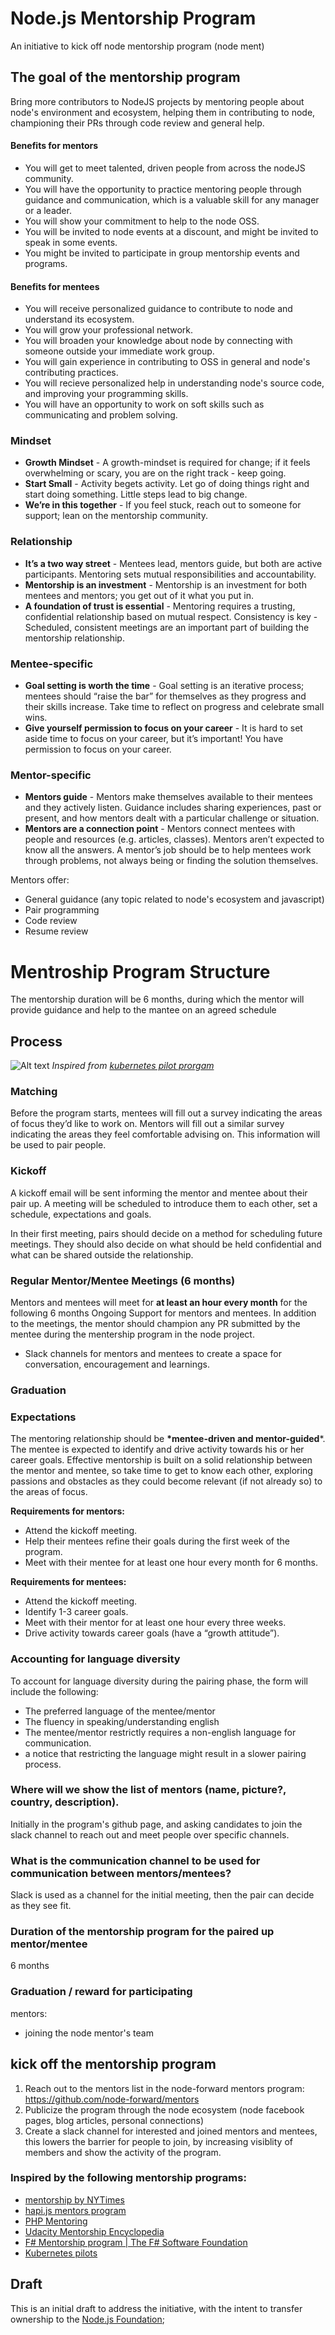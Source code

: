 # Node.js Mentorship Program

An initiative to kick off node mentorship program (node ment)

## The goal of the mentorship program

Bring more contributors to NodeJS projects by mentoring people about node's environment and ecosystem, helping them in contributing to node, championing their PRs through code review and general help.

#### Benefits for mentors

- You will get to meet talented, driven people from across the nodeJS community.
- You will have the opportunity to practice mentoring people through guidance and communication, which is a valuable skill for any manager or a leader.
- You will show your commitment to help to the node OSS.
- You will be invited to node events at a discount, and might be invited to speak in some events.
- You might be invited to participate in group mentorship events and programs.


#### Benefits for mentees

- You will receive personalized guidance to contribute to node and understand its ecosystem.
- You will grow your professional network.
- You will broaden your knowledge about node by connecting with someone outside your immediate work group.
- You will gain experience in contributing to OSS in general and node's contributing practices.
- You will recieve personalized help in understanding node's source code, and improving your programming skills.
- You will have an opportunity to work on soft skills such as communicating and problem solving.



### Mindset

- **Growth Mindset** - A growth-mindset is required for change; if it feels overwhelming or scary, you are on the right track - keep going.
- **Start Small** - Activity begets activity. Let go of doing things right and start doing something. Little steps lead to big change.
- **We’re in this together** - If you feel stuck, reach out to someone for support; lean on the mentorship community.

### Relationship

- **It’s a two way street** - Mentees lead, mentors guide, but both are active participants. Mentoring sets mutual responsibilities and accountability.
- **Mentorship is an investment** - Mentorship is an investment for both mentees and mentors; you get out of it what you put in.
- **A foundation of trust is essential** - Mentoring requires a trusting, confidential relationship based on mutual respect. Consistency is key - Scheduled, consistent meetings are an important part of building the mentorship relationship.

### Mentee-specific

- **Goal setting is worth the time** - Goal setting is an iterative process; mentees should “raise the bar” for themselves as they progress and their skills increase. Take time to reflect on progress and celebrate small wins.
- **Give yourself permission to focus on your career** - It is hard to set aside time to focus on your career, but it’s important! You have permission to focus on your career.

### Mentor-specific

- **Mentors guide** - Mentors make themselves available to their mentees and they actively listen. Guidance includes sharing experiences, past or present, and how mentors dealt with a particular challenge or situation.
- **Mentors are a connection point** - Mentors connect mentees with people and resources (e.g. articles, classes). Mentors aren’t expected to know all the answers. A mentor’s job should be to help mentees work through problems, not always being or finding the solution themselves.

Mentors offer:
- General guidance (any topic related to node's ecosystem and javascript)
- Pair programming
- Code review
- Resume review


# Mentroship Program Structure

The mentorship duration will be 6 months, during which the mentor will provide guidance and help to the mantee on an agreed schedule
## Process

![Alt text](/proposed_structure.png?raw=true "Proposed Mentorship Program Structure")
_*Inspired from [kubernetes pilot prorgam](https://docs.google.com/presentation/d/1bRjDEPEn3autWzaEFirbLfHagbZV04Q9kTCalYmnnXw/edit#slide=id.g2900d0522b_0_76)*_



### Matching

Before the program starts, mentees will fill out a survey indicating the areas of focus they’d like to work on. Mentors will fill out a similar survey indicating the areas they feel comfortable advising on. This information will be used to pair people.


### Kickoff

A kickoff email will be sent informing the mentor and mentee about their pair up. A meeting will be scheduled to introduce them to each other, set a schedule, expectations and goals.

In their first meeting, pairs should decide on a method for scheduling future meetings. They should also decide on what should be held confidential and what can be shared outside the relationship.


### Regular Mentor/Mentee Meetings (6 months)

Mentors and mentees will meet for **at least an hour every month** for the following 6 months 
Ongoing Support for mentors and mentees. In addition to the meetings, the mentor should champion any PR submitted by the mentee during the mentership program in the node project.

- Slack channels for mentors and mentees to create a space for conversation, encouragement and learnings.


### Graduation


### Expectations

The mentoring relationship should be **\*mentee-driven and mentor-guided***. The mentee is expected to identify and drive activity towards his or her career goals. Effective mentorship is built on a solid relationship between the mentor and mentee, so take time to get to know each other, exploring passions and obstacles as they could become relevant (if not already so) to the areas of focus.

**Requirements for mentors:**

- Attend the kickoff meeting.
- Help their mentees refine their goals during the first week of the program.
- Meet with their mentee for at least one hour every month for 6 months.

**Requirements for mentees:**

- Attend the kickoff meeting.
- Identify 1-3 career goals.
- Meet with their mentor for at least one hour every three weeks.
- Drive activity towards career goals (have a “growth attitude”).


### Accounting for language diversity

To account for language diversity during the pairing phase, the form will include the following:
- The preferred language of the mentee/mentor 
- The fluency in speaking/understanding english
- The mentee/mentor restrictly requires a non-english language for communication.
- a notice that restricting the language might result in a slower pairing process.

### Where will we show the list of mentors (name, picture?, country, description).

Initially in the program's github page, and asking candidates to join the slack channel to reach out and meet people over specific channels.

### What is the communication channel to be used for communication between mentors/mentees?
Slack is used as a channel for the initial meeting, then the pair can decide as they see fit.

### Duration of the mentorship program for the paired up mentor/mentee
6 months

### Graduation / reward for participating

mentors:
- joining the node mentor's team


## kick off the mentorship program

1. Reach out to the mentors list in the node-forward mentors program: https://github.com/node-forward/mentors
2. Publicize the program through the node ecosystem (node facebook pages, blog articles, personal connections)
3. Create a slack channel for interested and joined mentors and mentees, this lowers the barrier for people to join, by increasing visiblity of members and show the activity of the program.



### Inspired by the following mentorship programs:
- [mentorship by NYTimes](https://nytimes.github.io/mentorship/)
- [hapi.js mentors program](https://hapijs.com/help)
- [PHP Mentoring](https://php-mentoring.org/mentors)
- [Udacity Mentorship Encyclopedia](https://miriamswordskalk.gitbooks.io/udacity-mentorship-encyclopedia/)
- [F# Mentorship program | The F# Software Foundation](http://fsharp.org/mentorship/)
- [Kubernetes pilots](https://docs.google.com/presentation/d/1bRjDEPEn3autWzaEFirbLfHagbZV04Q9kTCalYmnnXw/edit#slide=id.p)



## Draft

This is an initial draft to address the initiative, with the intent to transfer ownership to the [Node.js Foundation](https://github.com/nodejs);
